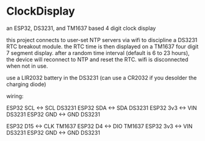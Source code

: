 # ClockDisplay
an ESP32, DS3231, and TM1637 based 4 digit clock display

this project connects to user-set NTP servers via wifi to discipline a DS3231 RTC breakout module.
the RTC time is then displayed on a TM1637 four digit 7 segment display.
after a random time interval (default is 6 to 23 hours), the device will reconnect to NTP and reset the RTC.
wifi is disconnected when not in use.

use a LIR2032 battery in the DS3231 (can use a CR2032 if you desolder the charging diode)

wiring:

ESP32 SCL <-> SCL DS3231
ESP32 SDA <-> SDA DS3231
ESP32 3v3 <-> VIN DS3231
ESP32 GND <-> GND DS3231

ESP32 D15 <-> CLK TM1637
ESP32 D4  <-> DIO TM1637
ESP32 3v3 <-> VIN DS3231
ESP32 GND <-> GND DS3231

